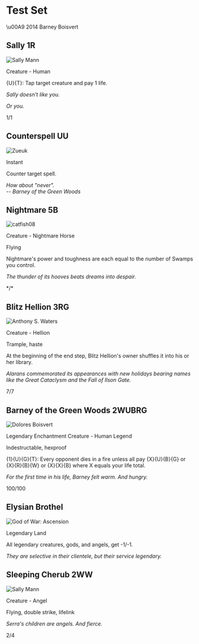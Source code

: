 # Test Set

\u00A9 2014 Barney Boisvert

## Sally 1R

![Sally Mann](artwork/sally.jpg)

Creature - Human

{U}{T}: Tap target creature and pay 1 life.

*Sally doesn't like you.*

_Or you._

1/1

## Counterspell UU

![Zueuk](artwork/counterspell.jpg)

Instant

Counter target spell.

*How about "never".*<br />
_-- Barney of the Green Woods_

## Nightmare 5B

![catfish08](artwork/nightmare.jpg)

Creature - Nightmare Horse

Flying

Nightmare's power and toughness are each equal to the number of Swamps you control.

_The thunder of its hooves beats dreams into despair._

\*/\*

Blitz Hellion 3RG
-----------------

![Anthony S. Waters](artwork/hellion.jpg)

Creature - Hellion

Trample, haste

At the beginning of the end step, Blitz Hellion's owner shuffles it into his or her library.

*Alarans commemorated its appearances with new holidays bearing names like the Great Cataclysm and the Fall of Ilson Gate.*

7/7

## Barney of the Green Woods 2WUBRG

![Dolores Boisvert](artwork/barney_fake.png)

Legendary Enchantment Creature - Human Legend

Indestructable, hexproof

{1}{U}{G}{T}: Every opponent dies in a fire unless all pay {X}{U}{B}{G} or {X}{R}{B}{W} or {X}{X}{B} where X equals your life total.

_For the first time in his life, Barney felt warm. And hungry._

100/100

## Elysian Brothel

![God of War: Ascension](artwork/brothel.jpg)

Legendary Land

All legendary creatures, gods, and angels, get -1/-1.

_They are selective in their clientele, but their service legendary._

## Sleeping Cherub 2WW

![Sally Mann](artwork/sally.jpg)

Creature - Angel

Flying, double strike, lifelink

_Serra's children are angels. And fierce._

2/4
